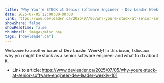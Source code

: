 ```yaml
---
title: "Why You're STUCK at Senior Software Engineer - Dev Leader Weekly 101"
date: 2025-07-05T12:00:00+00:00
link: https://www.devleader.ca/2025/07/05/why-youre-stuck-at-senior-software-engineer-dev-leader-weekly-101
showShare: false
showReadTime: false
thumbnail: images/misc.png
tags: ["devleader.ca"]
---
```

Welcome to another issue of Dev Leader Weekly! In this issue, I discuss why you might be stuck as a senior software engineer and what to do about it.

- Link to article: https://www.devleader.ca/2025/07/05/why-youre-stuck-at-senior-software-engineer-dev-leader-weekly-101